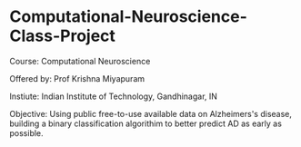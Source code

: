 # Computational-Neuroscience-Class-Project

Course: Computational Neuroscience

Offered by: Prof Krishna Miyapuram 

Instiute: Indian Institute of Technology, Gandhinagar, IN 

Objective: Using public free-to-use available data on Alzheimers's disease, building a binary classification algorithim to better predict AD as early as possible. 
